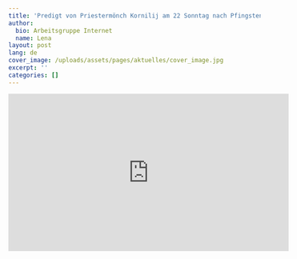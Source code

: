 ```yaml
---
title: 'Predigt von Priestermönch Kornilij am 22 Sonntag nach Pfingsten'
author:
  bio: Arbeitsgruppe Internet
  name: Lena
layout: post
lang: de
cover_image: /uploads/assets/pages/aktuelles/cover_image.jpg
excerpt: ''
categories: []
---
```

<iframe width="560" height="315" src="https://www.youtube.com/embed/g2XcjtYV5cw" frameborder="0" allow="accelerometer; autoplay; encrypted-media; gyroscope; picture-in-picture" allowfullscreen></iframe>
